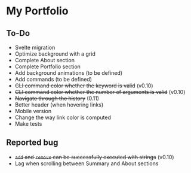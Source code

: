 # My Portfolio

## To-Do

- Svelte migration
- Optimize background with a grid
- Complete About section
- Complete Portfolio section
- Add background animations (to be defined)
- Add commands (to be defined)
- ~~CLI command color whether the keyword is valid~~ (v0.10)
- ~~CLI command color whether the number of arguments is valid~~ (v0.10)
- ~~Navigate through the history~~ (0.11)
- Better header (when hovering links)
- Mobile version
- Change the way link color is computed
- Make tests

## Reported bug

- ~~``add`` and ``remove`` can be successfully executed with strings~~ (v0.10)
- Lag when scrolling between Summary and About sections
